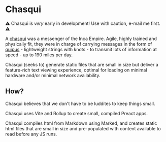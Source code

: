 # Chasqui

⚠️ Chasqui is *very* early in development! Use with caution, e-mail me first. ⚠️

A [chasqui](https://en.wikipedia.org/wiki/Chasqui) was a messenger of the Inca Empire. Agile, highly trained and physically fit, they were in charge of carrying messages in the form of [quipus](https://en.wikipedia.org/wiki/Quipu) - lightweight strings with knots - to transmit lots of information at speed - up to 190 miles per day.

Chasqui (seeks to) generate static files that are small in size but deliver a feature-rich text viewing experience, optimal for loading on minimal hardware and/or minimal network availability.

## How?

Chasqui believes that we don't have to be luddites to keep things small.

Chasqui uses Vite and Rollup to create small, compiled Preact apps.

Chasqui compiles html from Markdown using Marked, and creates static html files that are small in size and pre-populated with content available to read before any JS runs.
